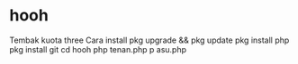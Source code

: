 # hooh
Tembak kuota three 
Cara install
pkg upgrade && pkg update
pkg install php
pkg install git
cd hooh
php tenan.php
p asu.php
